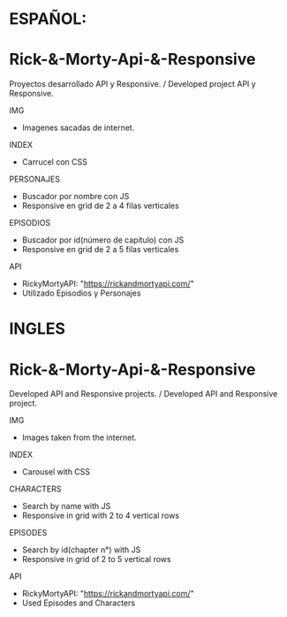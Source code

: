 # ESPAÑOL:
# Rick-&-Morty-Api-&-Responsive

Proyectos desarrollado API y Responsive. / Developed project API y Responsive.

IMG
- Imagenes sacadas de internet.

INDEX
- Carrucel con CSS

PERSONAJES
- Buscador por nombre con JS
- Responsive en grid de 2 a 4 filas verticales

EPISODIOS
- Buscador por id(número de capítulo) con JS
- Responsive en grid de 2 a 5 filas verticales

API
- RickyMortyAPI: "https://rickandmortyapi.com/"
- Utilizado Episodios y Personajes
 

# INGLES
# Rick-&-Morty-Api-&-Responsive
Developed API and Responsive projects. / Developed API and Responsive project.

IMG
- Images taken from the internet.

INDEX
- Carousel with CSS

CHARACTERS
- Search by name with JS
- Responsive in grid with 2 to 4 vertical rows

EPISODES
- Search by id(chapter n°) with JS
- Responsive in grid of 2 to 5 vertical rows

API
- RickyMortyAPI: "https://rickandmortyapi.com/"
- Used Episodes and Characters
